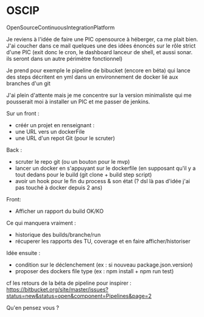 # OSCIP

OpenSourceContinuousIntegrationPlatform

Je reviens à l'idée de faire une PIC opensource à héberger, ca me plait bien.
J'ai coucher dans ce mail quelques une des idées énoncés sur le rôle strict d'une PIC
 (exit donc le cron, le dashboard lanceur de shell, et aussi sonar. ils seront dans un autre périmètre fonctionnel)

Je prend pour exemple le pipeline de bibucket (encore en béta) qui lance des steps décritent en yml dans un environnement de docker lié aux branches d'un git

J'ai plein d'attente mais je me concentre sur la version minimaliste qui me pousserait moi à installer un PIC et me passer de jenkins.

Sur un front :
- créér un projet en renseignant :
- une URL vers un dockerFile
- une URL d'un repot Git (pour le scruter)

Back :
- scruter le repo git (ou un bouton pour le mvp)
- lancer un docker en s'appuyant sur le dockerfile (en supposant qu'il y a tout dedans pour le build (git clone + build step script)
- avoir un hook pour le fin du process & son état (? dsl là pas d'idée j'ai pas touché à docker depuis 2 ans)

Front:
- Afficher un rapport du build OK/KO

Ce qui manquera vraiment : 
- historique des builds/branche/run
- récuperer les rapports des TU, coverage et en faire afficher/historiser


Idée ensuite : 
- condition sur le déclenchement (ex : si nouveau  package.json.version) 
- proposer des dockers file type (ex : npm install + npm run test)

cf les retours de la béta de pipeline pour inspirer : https://bitbucket.org/site/master/issues?status=new&status=open&component=Pipelines&page=2

Qu'en pensez vous ?
